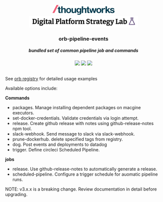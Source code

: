<div align="center">
	<p>
		<img alt="Thoughtworks Logo" src="https://raw.githubusercontent.com/ThoughtWorks-DPS/static/master/thoughtworks_flamingo_wave.png?sanitize=true" width=200 />
    <br />
		<img alt="DPS Title" src="https://raw.githubusercontent.com/ThoughtWorks-DPS/static/master/dps_lab_title.png" width=350/>
	</p>
  <h3>orb-pipeline-events</h3>
  <h5>bundled set of common pipeline job and commands</h5>
  <a href="https://app.circleci.com/pipelines/github/ThoughtWorks-DPS/orb-pipeline-events"><img src="https://circleci.com/gh/ThoughtWorks-DPS/orb-pipeline-events.svg?style=shield"></a> <a href="https://badges.circleci.com/orbs/twdps/pipeline-events.svg"><img src="https://badges.circleci.com/orbs/twdps/pipeline-events.svg"></a> <a href="https://opensource.org/licenses/MIT"><img src="https://img.shields.io/badge/license-MIT-blue.svg"></a>
</div>
<br />

See [orb registry](https://circleci.com/developer/orbs/orb/twdps/pipeline-events) for detailed usage examples

Available options include:

**Commands**
- packages. Manage installing dependent packages on macgine executors.
- set-docker-credentials. Validate credentials via login attempt.
- release. Create github release with notes using github-release-notes npm tool.
- slack-webhook. Send message to slack via slack-webhook.
- prune-dockerhub. delete specified tags from registry.
- dog. Post events and deployments to datadog
- trigger. Define circleci Scheduled Pipeline.

**jobs**
- release. Use github-release-notes to automatically generate a release.
- scheduled-pipeline. Configure a trigger schedule for auomatic pipeline runs.

NOTE: v3.x.x is a breaking change. Review documentation in detail before upgrading.